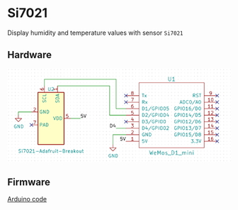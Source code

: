 # Si7021

Display humidity and temperature values with sensor `Si7021`

## Hardware

![Schematic](schematic.png)

## Firmware

[Arduino code](sensor-si7021.ino)
